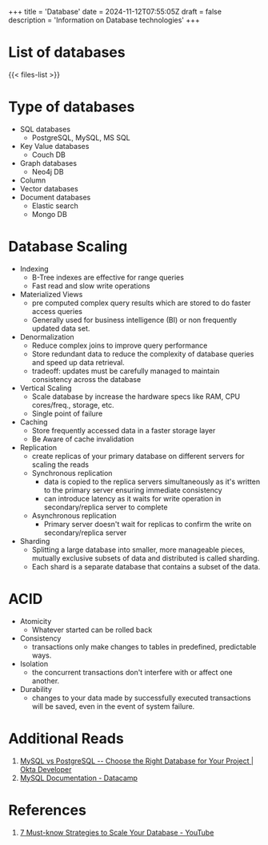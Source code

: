 +++
title = 'Database'
date = 2024-11-12T07:55:05Z
draft = false
description = 'Information on Database technologies'
+++

# List of databases
{{< files-list >}}

# Type of databases

- SQL databases
  - PostgreSQL, MySQL, MS SQL
- Key Value databases
  - Couch DB
- Graph databases
  - Neo4j DB
- Column
- Vector databases
- Document databases
  - Elastic search
  - Mongo DB

# Database Scaling

- Indexing
    - B-Tree indexes are effective for range queries
    - Fast read and slow write operations
- Materialized Views
    - pre computed complex query results which are stored to do faster access queries
    - Generally used for business intelligence (BI) or non frequently updated data set.
- Denormalization
    - Reduce complex joins to improve query performance
    - Store redundant data to reduce the complexity of database queries and speed up data retrieval.
    - tradeoff: updates must be carefully managed to maintain consistency across the database
- Vertical Scaling
    - Scale database by increase the hardware specs like RAM, CPU cores/freq., storage, etc.
    - Single point of failure
- Caching
    - Store frequently accessed data in a faster storage layer
    - Be Aware of cache invalidation
- Replication
    - create replicas of your primary database on different servers for scaling the reads
    - Synchronous replication
        - data is copied to the replica servers simultaneously as it's written to the primary server ensuring immediate consistency
        - can introduce latency as it waits for write operation in secondary/replica server to complete
    - Asynchronous replication
        - Primary server doesn't wait for replicas to confirm the write on secondary/replica server
- Sharding
    - Splitting a large database into smaller, more manageable pieces, mutually exclusive subsets of data and distributed is called sharding.
    - Each shard is a separate database that contains a subset of the data.

# ACID

- Atomicity
    - Whatever started can be rolled back
- Consistency
    -  transactions only make changes to tables in predefined, predictable ways.
- Isolation
    -  the concurrent transactions don't interfere with or affect one another.
- Durability
    -  changes to your data made by successfully executed transactions will be saved, even in the event of system failure.

# Additional Reads

1. [MySQL vs PostgreSQL -- Choose the Right Database for Your Project | Okta Developer](https://developer.okta.com/blog/2019/07/19/mysql-vs-postgres)
2. [MySQL Documentation - Datacamp](https://www.datacamp.com/doc/mysql)

# References

1. [7 Must-know Strategies to Scale Your Database - YouTube](https://www.youtube.com/watch?v=_1IKwnbscQU)
